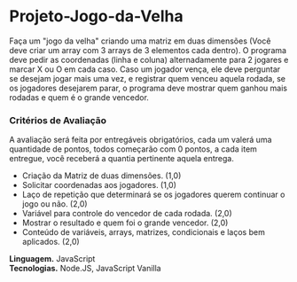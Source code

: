 # Projeto-Jogo-da-Velha
Faça um "jogo da velha" criando uma matriz em duas dimensões (Você deve criar um array com 3 arrays de 3 elementos cada dentro). O programa deve pedir as coordenadas (linha e coluna) alternadamente para 2 jogares e marcar X ou O em cada caso. Caso um jogador vença, ele deve perguntar se desejam jogar mais uma vez, e registrar quem venceu aquela rodada, se os jogadores desejarem parar, o programa deve mostrar quem ganhou mais rodadas e quem é o grande vencedor.

### Critérios de Avaliação
A avaliação será feita por entregáveis obrigatórios, cada um valerá uma quantidade de pontos, todos começarão com 0 pontos, a cada item entregue, você receberá a quantia pertinente aquela entrega.
* Criação da Matriz de duas dimensões. (1,0)
* Solicitar coordenadas aos jogadores. (1,0)
* Laço de repetição que determinará se os jogadores querem continuar o jogo ou não. (2,0)
* Variável para controle do vencedor de cada rodada. (2,0)
* Mostrar o resultado e quem foi o grande vencedor. (2,0)
* Conteúdo de variáveis, arrays, matrizes, condicionais e laços bem aplicados. (2,0)

**Linguagem.** JavaScript                                                          
**Tecnologias.** Node.JS, JavaScript Vanilla
